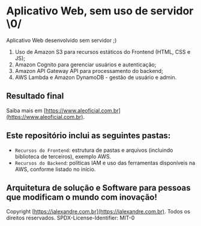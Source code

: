 # Aplicativo Web, sem uso de servidor \0/

Aplicativo Web desenvolvido sem servidor ;)

1. Uso de Amazon S3 para recursos estáticos do Frontend (HTML, CSS e JS);
2. Amazon Cognito para gerenciar usuários e autenticação;
3. Amazon API Gateway API para processamento do backend;
4. AWS Lambda e Amazon DynamoDB - gestão de usuário e admin.

## Resultado final

Saiba mais em [https://www.aleoficial.com.br](https://www.aleoficial.com.br).

## Este repositório inclui as seguintes pastas:

* `Recursos do Frontend`: estrutura de pastas e arquivos (incluindo biblioteca de terceiros), exemplo AWS.
* `Recursos do Backend`: políticas IAM e uso das ferramentas disponíveis na AWS, conforme listado no início.

## Arquitetura de solução e Software para pessoas que modificam o mundo com inovação!

Copyright [https://ialexandre.com.br](https://ialexandre.com.br). Todos os direitos reservados.
SPDX-License-Identifier: MIT-0
